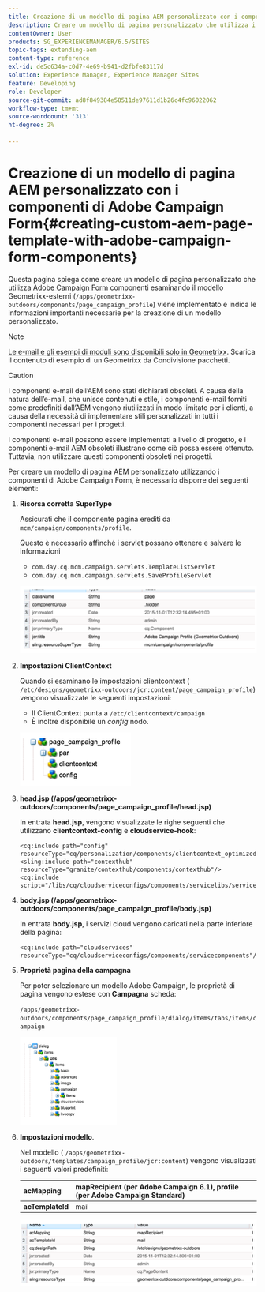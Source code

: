 ```yaml
---
title: Creazione di un modello di pagina AEM personalizzato con i componenti di Adobe Campaign Form
description: Creare un modello di pagina personalizzato che utilizza i componenti di Adobe Campaign Form
contentOwner: User
products: SG_EXPERIENCEMANAGER/6.5/SITES
topic-tags: extending-aem
content-type: reference
exl-id: de5c634a-c0d7-4e69-b941-d2fbfe83117d
solution: Experience Manager, Experience Manager Sites
feature: Developing
role: Developer
source-git-commit: ad8f849384e58511de97611d1b26c4fc96022062
workflow-type: tm+mt
source-wordcount: '313'
ht-degree: 2%

---
```


# Creazione di un modello di pagina AEM personalizzato con i componenti di Adobe Campaign Form{#creating-custom-aem-page-template-with-adobe-campaign-form-components}

Questa pagina spiega come creare un modello di pagina personalizzato che utilizza [Adobe Campaign Form](/help/sites-authoring/adobe-campaign-components.md) componenti esaminando il modello Geometrixx-esterni (`/apps/geometrixx-outdoors/components/page_campaign_profile`) viene implementato e indica le informazioni importanti necessarie per la creazione di un modello personalizzato.

>[!NOTE]
>
>[Le e-mail e gli esempi di moduli sono disponibili solo in Geometrixx](/help/sites-developing/we-retail.md). Scarica il contenuto di esempio di un Geometrixx da Condivisione pacchetti.

>[!CAUTION]
>
>I componenti e-mail dell’AEM sono stati dichiarati obsoleti. A causa della natura dell’e-mail, che unisce contenuti e stile, i componenti e-mail forniti come predefiniti dall’AEM vengono riutilizzati in modo limitato per i clienti, a causa della necessità di implementare stili personalizzati in tutti i componenti necessari per i progetti.
>
>I componenti e-mail possono essere implementati a livello di progetto, e i componenti e-mail AEM obsoleti illustrano come ciò possa essere ottenuto. Tuttavia, non utilizzare questi componenti obsoleti nei progetti.


Per creare un modello di pagina AEM personalizzato utilizzando i componenti di Adobe Campaign Form, è necessario disporre dei seguenti elementi:

1. **Risorsa corretta SuperType**

   Assicurati che il componente pagina erediti da `mcm/campaign/components/profile`.

   Questo è necessario affinché i servlet possano ottenere e salvare le informazioni

   * `com.day.cq.mcm.campaign.servlets.TemplateListServlet`
   * `com.day.cq.mcm.campaign.servlets.SaveProfileServlet`

   ![chlimage_1-201](assets/chlimage_1-201.png)

1. **Impostazioni ClientContext**

   Quando si esaminano le impostazioni clientcontext ( `/etc/designs/geometrixx-outdoors/jcr:content/page_campaign_profile`) vengono visualizzate le seguenti impostazioni:

   * Il ClientContext punta a `/etc/clientcontext/campaign`
   * È inoltre disponibile un *config* nodo.

   ![chlimage_1-202](assets/chlimage_1-202.png)

1. **head.jsp (/apps/geometrixx-outdoors/components/page_campaign_profile/head.jsp)**

   In entrata **head.jsp**, vengono visualizzate le righe seguenti che utilizzano **clientcontext-config** e **cloudservice-hook**:

   ```
   <cq:include path="config" resourceType="cq/personalization/components/clientcontext_optimized/config"/>
   <sling:include path="contexthub" resourceType="granite/contexthub/components/contexthub"/>
   <cq:include script="/libs/cq/cloudserviceconfigs/components/servicelibs/servicelibs.jsp"/>
   ```

1. **body.jsp (/apps/geometrixx-outdoors/components/page_campaign_profile/body.jsp)**

   In entrata **body.jsp**, i servizi cloud vengono caricati nella parte inferiore della pagina:

   ```
   <cq:include path="cloudservices" resourceType="cq/cloudserviceconfigs/components/servicecomponents"/>
   ```

1. **Proprietà pagina della campagna**

   Per poter selezionare un modello Adobe Campaign, le proprietà di pagina vengono estese con **Campagna** scheda:

   `/apps/geometrixx-outdoors/components/page_campaign_profile/dialog/items/tabs/items/campaign`

   ![chlimage_1-203](assets/chlimage_1-203.png)

1. **Impostazioni modello**.

   Nel modello ( `/apps/geometrixx-outdoors/templates/campaign_profile/jcr:content`) vengono visualizzati i seguenti valori predefiniti:

   | **acMapping** | mapRecipient (per Adobe Campaign 6.1), profile (per Adobe Campaign Standard) |
   |---|---|
   | **acTemplateId** | mail |

   ![chlimage_1-204](assets/chlimage_1-204.png)
